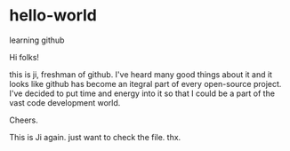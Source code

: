 # hello-world
learning github

Hi folks!

this is ji, freshman of github. I've heard many good things about it and it looks like github has become an itegral part of every open-source project. I've decided to put time and energy into it so that I could be a part of the vast code development world. 

Cheers.

This is Ji again. just want to check the file. thx.
